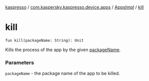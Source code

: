 [kaspresso](../../index.md) / [com.kaspersky.kaspresso.device.apps](../index.md) / [AppsImpl](index.md) / [kill](./kill.md)

# kill

`fun kill(packageName: String): Unit`

Kills the process of the app by the given [packageName](kill.md#com.kaspersky.kaspresso.device.apps.AppsImpl$kill(kotlin.String)/packageName).

### Parameters

`packageName` - the package name of the app to be killed.